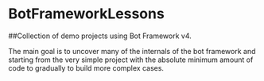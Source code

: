 # BotFrameworkLessons
##Collection of  demo projects using Bot Framework v4. 

The main goal is to uncover many of the internals of the bot framework and starting from the very simple project with the absolute minimum amount of code to gradually to build more complex cases.
